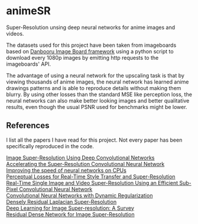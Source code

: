 # animeSR
Super-Resolution unsing deep neural networks for anime images and videos.

The datasets used for this project have been taken from imageboards based on [Danbooru Image Board framework](https://github.com/danbooru/danbooru) using a python script to download every 1080p images by emitting http requests to the imageboards' API.

The advantage of using a neural network for the upscaling task is that by viewing thousands of anime images, the neural network has learned anime drawings patterns and is able to reproduce details without making them blurry. By using other losses than the standard MSE like perception loss, the neural networks can also make better looking images and better qualitative results, even though the usual PSNR used for benchmarks might be lower.


## References
I list all the papers I have read for this project. Not every paper has been specifically reproduced in the code.


[Image Super-Resolution Using Deep Convolutional Networks](https://arxiv.org/abs/1501.00092)  
[Accelerating the Super-Resolution Convolutional Neural Network](https://arxiv.org/abs/1608.00367)  
[Improving the speed of neural networks on CPUs](https://static.googleusercontent.com/media/research.google.com/fr//pubs/archive/37631.pdf)  
[Perceptual Losses for Real-Time Style Transfer and Super-Resolution](https://arxiv.org/abs/1603.08155)  
[Real-Time Single Image and Video Super-Resolution Using an Efficient Sub-Pixel Convolutional Neural Network](https://arxiv.org/abs/1609.05158)  
[Convolutional Neural Networks with Dynamic Regularization](https://arxiv.org/abs/1909.11862)  
[Densely Residual Laplacian Super-Resolution](https://arxiv.org/abs/1906.12021)  
[Deep Learning for Image Super-resolution: A Survey](https://arxiv.org/abs/1902.06068)  
[Residual Dense Network for Image Super-Resolution](https://arxiv.org/abs/1802.08797)  


